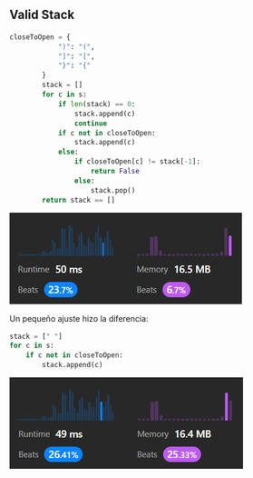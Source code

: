 ## Valid Stack

```python
closeToOpen = {
            ")": "(",
            "]": "[",
            "}": "{"
        }
        stack = []
        for c in s:
            if len(stack) == 0:
                stack.append(c)
                continue
            if c not in closeToOpen:
                stack.append(c)
            else:
                if closeToOpen[c] != stack[-1]:
                    return False
                else:
                    stack.pop()                
        return stack == []
```

![](sources/2023-06-06-11-01-20.png)

Un pequeño ajuste hizo la diferencia:

```python
stack = [" "]
for c in s:
    if c not in closeToOpen:
        stack.append(c)
```

![](sources/2023-06-06-10-59-42.png)

